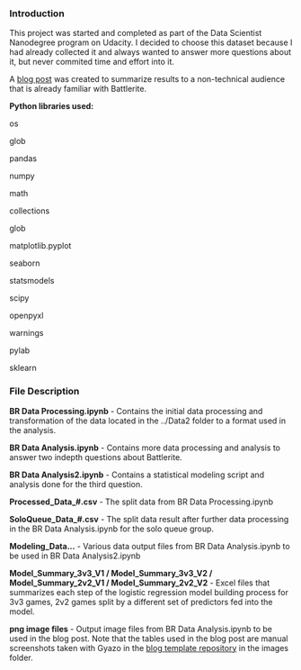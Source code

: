 ### **Introduction**

This project was started and completed as part of the Data Scientist Nanodegree program on Udacity. I decided to
choose this dataset because I had already collected it and always wanted to answer more questions about it, but never
commited time and effort into it.

A [blog post](https://skywind555.github.io/Answering-Your-Battlerite-Questions-With-Pro-Player-Skywind555/) was created to summarize results to a non-technical audience that is already familiar with Battlerite.

**Python libraries used:**

os

glob

pandas

numpy

math

collections

glob

matplotlib.pyplot

seaborn

statsmodels

scipy

openpyxl

warnings

pylab

sklearn

### **File Description**

**BR Data Processing.ipynb** - Contains the initial data processing and transformation of the data located in the ../Data2 folder
to a format used in the analysis.

**BR Data Analysis.ipynb** - Contains more data processing and analysis to answer two indepth questions about Battlerite.

**BR Data Analysis2.ipynb** - Contains a statistical modeling script and analysis done for the third question.

**Processed_Data_#.csv** - The split data from BR Data Processing.ipynb

**SoloQueue_Data_#.csv** - The split data result after further data processing in the BR Data Analysis.ipynb for the solo queue group.

**Modeling_Data...** - Various data output files from BR Data Analysis.ipynb to be used in BR Data Analysis2.ipynb

**Model_Summary_3v3_V1 / Model_Summary_3v3_V2 / Model_Summary_2v2_V1 / Model_Summary_2v2_V2** - Excel files that summarizes each
step of the logistic regression model building process for 3v3 games, 2v2 games split by a different set of predictors fed into
the model.

**png image files** - Output image files from BR Data Analysis.ipynb to be used in the blog post. Note that the tables used in the
blog post are manual screenshots taken with Gyazo in the [blog template repository](https://github.com/Skywind555/Skywind555.github.io) in the images folder.
